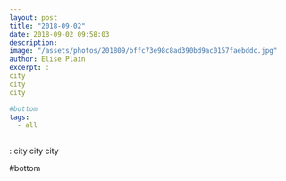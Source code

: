 ```yaml
---
layout: post
title: "2018-09-02"
date: 2018-09-02 09:58:03
description: 
image: "/assets/photos/201809/bffc73e98c8ad390bd9ac0157faebddc.jpg"
author: Elise Plain
excerpt: :
city
city
city

#bottom
tags: 
  - all
---
```


:
city
city
city

#bottom
<p></p>
